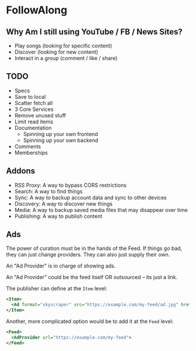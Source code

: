 # FollowAlong

## Why Am I still using YouTube / FB / News Sites?

- Play songs (looking for specific content)
- Discover (looking for new content)
- Interact in a group (comment / like / share)

## TODO

- Specs
- Save to local
- Scatter fetch all
- 3 Core Services
- Remove unused stuff
- Limit read items
- Documentation
  - Spinning up your own frontend
  - Spinning up your own backend
- Comments
- Memberships

## Addons

- RSS Proxy: A way to bypass CORS restrictions
- Search: A way to find things
- Sync: A way to backup account data and sync to other devices
- Discovery: A way to discover new things
- Media: A way to backup saved media files that may disappear over time
- Publishing: A way to publish content

## Ads

The power of curation must be in the hands of the Feed. If things go bad, they can just change providers. They can also just supply their own.

An "Ad Provider" is in charge of showing ads.

An "Ad Provider" could be the feed itself OR outsourced – its just a link.

The publisher can define at the `Item` level:

```xml
<Item>
  <Ad format="skyscraper" src="https://example.com/my-feed/ad.jpg" href="httsp://example.com">
</Item>
```

Another, more complicated option would be to add it at the `Feed` level:

```xml
<Feed>
  <AdProvider url="https://example.com/my-feed">
</Feed>
```
